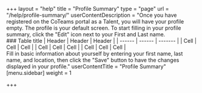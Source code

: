 +++
layout = "help"
title = "Profile Summary"
type = "page"
url = "/help/profile-summary/"
userContentDescription = "Once you have registered on the CoTeams portal as a Talent, you will have your profile empty. The profile is your default screen. To start filling in your profile summary, click the \"Edit\" icon next to your First and Last name. <br>### Table title | Header | Header | Header | | ------ | ------ | ------- | | Cell | Cell | Cell | | Cell | Cell | Cell | | Cell | Cell | Cell |<br>Fill in basic information about yourself by entering your first name, last name, and location, then click the \"Save\" button to have the changes displayed in your profile."
userContentTitle = "Profile Summary"
[menu.sidebar]
weight = 1

+++
